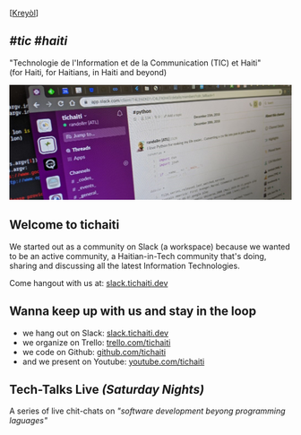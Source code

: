 [[Krey&ograve;l](../README.md)]

## _#tic #haiti_
"Technologie de l'Information et de la Communication (TIC) et Haiti" <br>
(for Haiti, for Haitians, in Haiti and beyond)

![Slack Channels](../media/slack_banner.png)

## Welcome to tichaiti

We started out as a community on Slack (a workspace) because we wanted to be an active community, a Haitian-in-Tech community that's doing, sharing and discussing all the latest Information Technologies.

Come hangout with us at: [slack.tichaiti.dev](http://slack.tichaiti.dev)


## Wanna keep up with us and stay in the loop

- we hang out on Slack: [slack.tichaiti.dev](https://slack.tichaiti.dev)
- we organize on Trello: [trello.com/tichaiti](https://trello.com/tichaiti)
- we code on Github: [github.com/tichaiti](https://github.com/tichaiti)
- and we present on Youtube: [youtube.com/tichaiti](https://www.youtube.com/tichaiti)

## Tech-Talks Live _(Saturday Nights)_
A series of live chit-chats on *"software development beyong programming laguages"*
